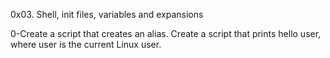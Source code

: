 0x03. Shell, init files, variables and expansions

0-Create a script that creates an alias.
Create a script that prints hello user, where user is the current Linux user.
